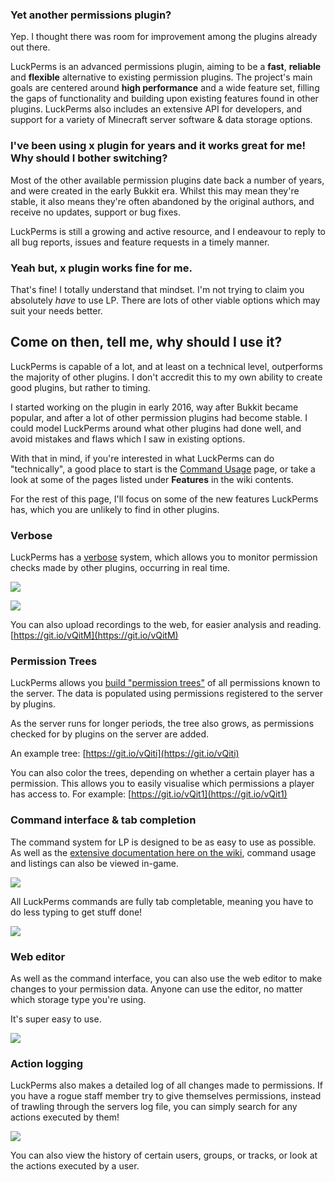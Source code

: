 ### Yet another permissions plugin?
Yep. I thought there was room for improvement among the plugins already out there.

LuckPerms is an advanced permissions plugin, aiming to be a **fast**, **reliable** and **flexible** alternative to existing permission plugins. The project's main goals are centered around **high performance** and a wide feature set, filling the gaps of functionality and building upon existing features found in other plugins. LuckPerms also includes an extensive API for developers, and support for a variety of Minecraft server software & data storage options.

### I've been using x plugin for years and it works great for me! Why should I bother switching?
Most of the other available permission plugins date back a number of years, and were created in the early Bukkit era. Whilst this may mean they're stable, it also means they're often abandoned by the original authors, and receive no updates, support or bug fixes.

LuckPerms is still a growing and active resource, and I endeavour to reply to all bug reports, issues and feature requests in a timely manner.

### Yeah but, x plugin works fine for me.
That's fine! I totally understand that mindset. I'm not trying to claim you absolutely *have* to use LP. There are lots of other viable options which may suit your needs better.

## Come on then, tell me, why should I use it?
LuckPerms is capable of a lot, and at least on a technical level, outperforms the majority of other plugins. I don't accredit this to my own ability to create good plugins, but rather to timing.

I started working on the plugin in early 2016, way after Bukkit became popular, and after a lot of other permission plugins had become stable. I could model LuckPerms around what other plugins had done well, and avoid mistakes and flaws which I saw in existing options. 

With that in mind, if you're interested in what LuckPerms can do "technically", a good place to start is the [Command Usage](https://github.com/lucko/LuckPerms/wiki/Command-Usage) page, or take a look at some of the pages listed under **Features** in the wiki contents.

For the rest of this page, I'll focus on some of the new features LuckPerms has, which you are unlikely to find in other plugins.

### Verbose
LuckPerms has a [verbose](https://github.com/lucko/LuckPerms/wiki/Verbose) system, which allows you to monitor permission checks made by other plugins, occurring in real time.

[![](https://thumbs.gfycat.com/FearlessVelvetyBellfrog-size_restricted.gif)](https://gfycat.com/FearlessVelvetyBellfrog)

[![](https://thumbs.gfycat.com/DistortedMetallicLabradorretriever-size_restricted.gif)](https://gfycat.com/DistortedMetallicLabradorretriever)

You can also upload recordings to the web, for easier analysis and reading.
[https://git.io/vQitM](https://git.io/vQitM)

### Permission Trees
LuckPerms allows you [build "permission trees"](https://github.com/lucko/LuckPerms/wiki/Command-Usage#lp-tree) of all permissions known to the server. The data is populated using permissions registered to the server by plugins.

As the server runs for longer periods, the tree also grows, as permissions checked for by plugins on the server are added.

An example tree: [https://git.io/vQiti](https://git.io/vQiti)

You can also color the trees, depending on whether a certain player has a permission. This allows you to easily visualise which permissions a player has access to. For example: [https://git.io/vQit1](https://git.io/vQit1)

### Command interface & tab completion
The command system for LP is designed to be as easy to use as possible. As well as the [extensive documentation here on the wiki](https://github.com/lucko/LuckPerms/wiki/Command-Usage), command usage and listings can also be viewed in-game.

![](http://i.imgur.com/XIVPP6P.png)

All LuckPerms commands are fully tab completable, meaning you have to do less typing to get stuff done!

[![](https://zippy.gfycat.com/AnnualYoungKoi.gif)](https://gfycat.com/AnnualYoungKoi)

### Web editor
As well as the command interface, you can also use the web editor to make changes to your permission data. Anyone can use the editor, no matter which storage type you're using.

It's super easy to use.

[![](https://giant.gfycat.com/MeanThatChinesecrocodilelizard.gif)](https://gfycat.com/MeanThatChinesecrocodilelizard)

### Action logging
LuckPerms also makes a detailed log of all changes made to permissions. If you have a rogue staff member try to give themselves permissions, instead of trawling through the servers log file, you can simply search for any actions executed by them!

![](http://i.imgur.com/Jfu8XCI.png)

You can also view the history of certain users, groups, or tracks, or look at the actions executed by a user.